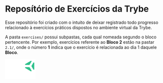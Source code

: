 # Reposítório de Exercícios da Trybe 


Esse repositório foi criado com o intuito de deixar registrado todo progresso relacionado à exercícios práticos
dispostos no ambiente virtual da Trybe. <br />

A pasta `exercises/` possui subpastas, cada qual nomeada segundo o bloco pertencente. Por exemplo, exercícios referente 
ao __Bloco 2__ estão na pastar `2.1/`, onde o número __1__ indica que o exercício é relacionada ao dia 1 daquele __Bloco__. <br />

<img src="./assets/trybelogo.png" width="100px" position="absolute" right="100px" />

